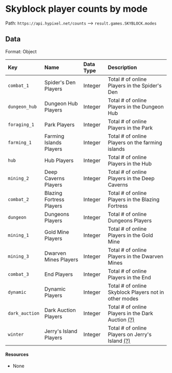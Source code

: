 # Skyblock player counts by mode
Path: `https://api.hypixel.net/counts` --> `result.games.SKYBLOCK.modes`

## Data
Format: Object

|Key|Name|Data Type|Description|
|:-|:-|:-|:-|
|`combat_1`|Spider's Den Players|Integer|Total # of online Players in the Spider's Den|
|`dungeon_hub`|Dungeon Hub Players|Integer|Total # of online Players in the Dungeon Hub|
|`foraging_1`|Park Players|Integer|Total # of online Players in the Park|
|`farming_1`|Farming Islands Players|Integer|Total # of online Players on the farming islands|
|`hub`|Hub Players|Integer|Total # of online Players in the Hub|
|`mining_2`|Deep Caverns Players|Integer|Total # of online Players in the Deep Caverns|
|`combat_2`|Blazing Fortress Players|Integer|Total # of online Players in the Blazing Fortress|
|`dungeon`|Dungeons Players|Integer|Total # of online Dungeons Players|
|`mining_1`|Gold Mine Players|Integer|Total # of online Players in the Gold Mine|
|`mining_3`|Dwarven Mines Players|Integer|Total # of online Players in the Dwarven Mines|
|`combat_3`|End Players|Integer|Total # of online Players in the End|
|`dynamic`|Dynamic Players|Integer|Total # of online Skyblock Players not in other modes|
|`dark_auction`|Dark Auction Players|Integer|Total # of online Players in the Dark Auction [(?)](https://github.com/HypixelCommunity/Hypixel-Api-Documentation/issues/4)|
|`winter`|Jerry's Island Players|Integer|Total # of online Players on Jerry's Island [(?)](https://github.com/HypixelCommunity/Hypixel-Api-Documentation/issues/4)|


#### Resources
- None